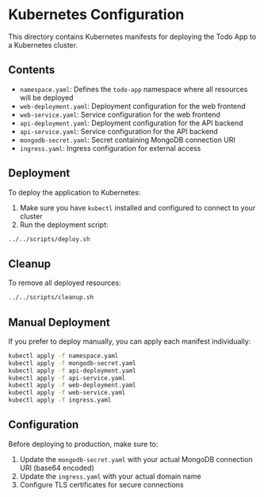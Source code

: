 # Kubernetes Configuration

This directory contains Kubernetes manifests for deploying the Todo App to a Kubernetes cluster.

## Contents

- `namespace.yaml`: Defines the `todo-app` namespace where all resources will be deployed
- `web-deployment.yaml`: Deployment configuration for the web frontend
- `web-service.yaml`: Service configuration for the web frontend
- `api-deployment.yaml`: Deployment configuration for the API backend
- `api-service.yaml`: Service configuration for the API backend
- `mongodb-secret.yaml`: Secret containing MongoDB connection URI
- `ingress.yaml`: Ingress configuration for external access

## Deployment

To deploy the application to Kubernetes:

1. Make sure you have `kubectl` installed and configured to connect to your cluster
2. Run the deployment script:

```bash
../../scripts/deploy.sh
```

## Cleanup

To remove all deployed resources:

```bash
../../scripts/cleanup.sh
```

## Manual Deployment

If you prefer to deploy manually, you can apply each manifest individually:

```bash
kubectl apply -f namespace.yaml
kubectl apply -f mongodb-secret.yaml
kubectl apply -f api-deployment.yaml
kubectl apply -f api-service.yaml
kubectl apply -f web-deployment.yaml
kubectl apply -f web-service.yaml
kubectl apply -f ingress.yaml
```

## Configuration

Before deploying to production, make sure to:

1. Update the `mongodb-secret.yaml` with your actual MongoDB connection URI (base64 encoded)
2. Update the `ingress.yaml` with your actual domain name
3. Configure TLS certificates for secure connections
